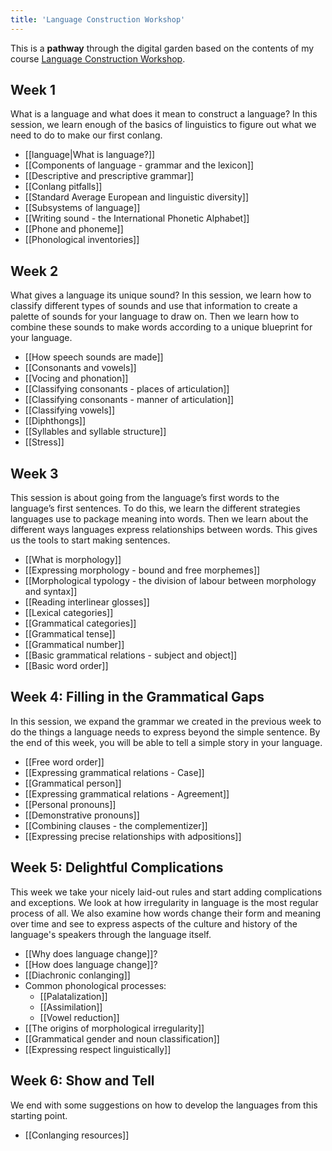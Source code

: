 ```yaml
---
title: 'Language Construction Workshop'
---
```


This is a **pathway** through the digital garden based on the contents of my course [Language Construction Workshop](https://colingorrie.com/courses/conlang-100).

## Week 1

What is a language and what does it mean to construct a language? In this session, we learn enough of the basics of linguistics to figure out what we need to do to make our first conlang.

- [[language|What is language?]]
- [[Components of language - grammar and the lexicon]]
- [[Descriptive and prescriptive grammar]]
- [[Conlang pitfalls]]
- [[Standard Average European and linguistic diversity]]
- [[Subsystems of language]]
- [[Writing sound - the International Phonetic Alphabet]]
- [[Phone and phoneme]]
- [[Phonological inventories]]

## Week 2

What gives a language its unique sound? In this session, we learn how to classify different types of sounds and use that information to create a palette of sounds for your language to draw on. Then we learn how to combine these sounds to make words according to a unique blueprint for your language.

- [[How speech sounds are made]]
- [[Consonants and vowels]]
- [[Vocing and phonation]]
- [[Classifying consonants - places of articulation]]
- [[Classifying consonants - manner of articulation]]
- [[Classifying vowels]]
- [[Diphthongs]]
- [[Syllables and syllable structure]]
- [[Stress]]

## Week 3

This session is about going from the language’s first words to the language’s first sentences. To do this, we learn the different strategies languages use to package meaning into words. Then we learn about the different ways languages express relationships between words. This gives us the tools to start making sentences.

- [[What is morphology]]
- [[Expressing morphology - bound and free morphemes]]
- [[Morphological typology - the division of labour between morphology and syntax]]
- [[Reading interlinear glosses]]
- [[Lexical categories]]
- [[Grammatical categories]]
- [[Grammatical tense]]
- [[Grammatical number]]
- [[Basic grammatical relations - subject and object]]
- [[Basic word order]]

## Week 4: Filling in the Grammatical Gaps

In this session, we expand the grammar we created in the previous week to do the things a language needs to express beyond the simple sentence. By the end of this week, you will be able to tell a simple story in your language.

- [[Free word order]]
- [[Expressing grammatical relations - Case]]
- [[Grammatical person]]
- [[Expressing grammatical relations - Agreement]]
- [[Personal pronouns]]
- [[Demonstrative pronouns]]
- [[Combining clauses - the complementizer]]
- [[Expressing precise relationships with adpositions]]

## Week 5: Delightful Complications

This week we take your nicely laid-out rules and start adding complications and exceptions. We look at how irregularity in language is the most regular process of all. We also examine how words change their form and meaning over time and see to express aspects of the culture and history of the language's speakers through the language itself.

- [[Why does language change]]?
- [[How does language change]]?
- [[Diachronic conlanging]]
- Common phonological processes:
  - [[Palatalization]]
  - [[Assimilation]]
  - [[Vowel reduction]]
- [[The origins of morphological irregularity]]
- [[Grammatical gender and noun classification]]
- [[Expressing respect linguistically]]

## Week 6: Show and Tell

We end with some suggestions on how to develop the languages from this starting point.

- [[Conlanging resources]]
